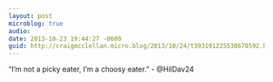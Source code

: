 ```yaml
---
layout: post
microblog: true
audio: 
date: 2013-10-23 19:44:27 -0600
guid: http://craigmcclellan.micro.blog/2013/10/24/t393191225538670592.html
---
```

“I’m not a picky eater, I’m a choosy eater.” - @HilDav24

